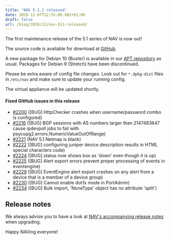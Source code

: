 ```yaml
---
title: 'NAV 5.1.1 released'
date: 2020-12-07T12:55:00.002+01:00
draft: false
url: /blog/2020/12/nav-511-released/
---
```


The first maintenance release of the 5.1 series of NAV is now out!

The source code is available for download at [GitHub](https://github.com/UNINETT/nav/releases).

A new package for Debian 10 (Buster) is available in our [APT repository](https://nav.uninett.no/install-instructions/#debian) as usual. Packages for Debian 9 (Stretch) have been discontinued.

Please be extra aware of config file changes. Look out for `*.dpkg-dist` files in `/etc/nav` and make sure to update your running config.

The virtual appliance will be updated shortly.

#### Fixed GitHub issues in this release

*   [#2200](https://github.com/Uninett/nav/issues/2200) (\[BUG\] HttpChecker crashes when username/password combo is configured)
*   [#2216](https://github.com/Uninett/nav/issues/2216) (\[BUG\] BGP sessions with AS numbers larger than 2147483647 cause ipdevpoll jobs to fail with psycopg2.errors.NumericValueOutOfRange)
*   [#2221](https://github.com/Uninett/nav/issues/2221) (NAV 5.1 Netmap is blank)
*   [#2222](https://github.com/Uninett/nav/issues/2222) (\[BUG\] configuring juniper device description results in HTML special characters code)
*   [#2224](https://github.com/Uninett/nav/issues/2224) (\[BUG\] status now shows box as 'down' even though it is up)
*   [#2225](https://github.com/Uninett/nav/issues/2225) (\[BUG\] Alert export errors prevent proper processing of events in eventengine)
*   [#2229](https://github.com/Uninett/nav/pull/2229) (\[BUG\] EventEngine alert export crashes on any alert from a device that is a member of a device group)
*   [#2230](https://github.com/Uninett/nav/issues/2230) (\[BUG\] Cannot enable dot1x mode in PortAdmin)
*   [#2234](https://github.com/Uninett/nav/issues/2234) (\[BUG\] Bulk import, 'NoneType' object has no attribute 'split')

Release notes
-------------

We always advise you to have a look at [NAV's accompanying release notes](https://nav.uninett.no/doc/5.1/release-notes.html#nav-5-1) when upgrading.

Happy NAVing everyone!